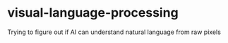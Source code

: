 # visual-language-processing
Trying to figure out if AI can understand natural language from raw pixels
